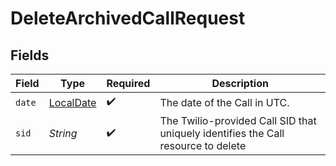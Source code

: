# DeleteArchivedCallRequest


## Fields

| Field                                                                             | Type                                                                              | Required                                                                          | Description                                                                       |
| --------------------------------------------------------------------------------- | --------------------------------------------------------------------------------- | --------------------------------------------------------------------------------- | --------------------------------------------------------------------------------- |
| `date`                                                                            | [LocalDate](https://docs.oracle.com/javase/8/docs/api/java/time/LocalDate.html)   | :heavy_check_mark:                                                                | The date of the Call in UTC.                                                      |
| `sid`                                                                             | *String*                                                                          | :heavy_check_mark:                                                                | The Twilio-provided Call SID that uniquely identifies the Call resource to delete |